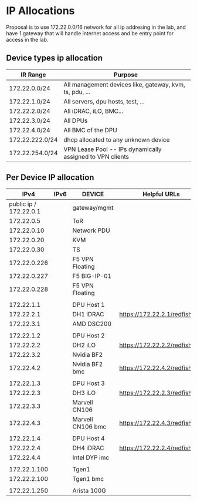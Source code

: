 # IP Allocations

Proposal is to use 172.22.0.0/16 network for all ip addresing in the lab, and have 1 gateway that will handle internet access and be entry point for access in the lab.

## Device types ip allocation

| IR Range            | Purpose                                                     |
|-----------------    |---------------------------------------------------------    |
| 172.22.0.0/24       | All management devices like, gateway, kvm, ts, pdu, ...     |
| 172.22.1.0/24       | All servers, dpu hosts, test, ...                           |
| 172.22.2.0/24       | All iDRAC, iLO, BMC...                                      |
| 172.22.3.0/24       | All DPUs                                                    |
| 172.22.4.0/24       | All BMC of the DPU                                          |
| 172.22.222.0/24     | dhcp allocated to any unknown device                        |
| 172.22.254.0/24     | VPN Lease Pool -- IPs dynamically assigned to VPN clients   |

## Per Device IP allocation

| IPv4                          | IPv6     | DEVICE           | Helpful URLs   |
|---------------------------    |------    |----------------- |-----------------
| public ip / 172.22.0.1        |          | gateway/mgmt     |
| 172.22.0.5                    |          | ToR              |
| 172.22.0.10                   |          | Network PDU      |
| 172.22.0.20                   |          | KVM              |
| 172.22.0.30                   |          | TS               |
| 172.22.0.226                  |          | F5 VPN Floating  |
| 172.22.0.227                  |          | F5 BIG-IP-01     |
| 172.22.0.228                  |          | F5 VPN Floating  |
|                               |          |                  |
| 172.22.1.1                    |          | DPU Host 1       |
| 172.22.2.1                    |          | DH1 iDRAC        | https://172.22.2.1/redfish/v1/
| 172.22.3.1                    |          | AMD DSC200       |
|                               |          |                  |
| 172.22.1.2                    |          | DPU Host 2       |
| 172.22.2.2                    |          | DH2 iLO          | https://172.22.2.2/redfish/v1/
| 172.22.3.2                    |          | Nvidia BF2       |
| 172.22.4.2                    |          | Nvidia BF2 bmc   | https://172.22.4.2/redfish/v1/
|                               |          |                  |
| 172.22.1.3                    |          | DPU Host 3       |
| 172.22.2.3                    |          | DH3 iLO          | https://172.22.2.3/redfish/v1/
| 172.22.3.3                    |          | Marvell CN106    |
| 172.22.4.3                    |          | Marvell CN106 bmc | https://172.22.4.3/redfish/v1/
|                               |          |                  |
| 172.22.1.4                    |          | DPU Host 4       |
| 172.22.2.4                    |          | DH4 iDRAC        | https://172.22.2.4/redfish/v1/
| 172.22.4.4                    |          | Intel DYP imc    |
|                               |          |                  |
| 172.22.1.100                  |          | Tgen1            |
| 172.22.2.100                  |          | Tgen1 bmc        |
|                               |          |                  |
| 172.22.1.250                  |          | Arista 100G      |
